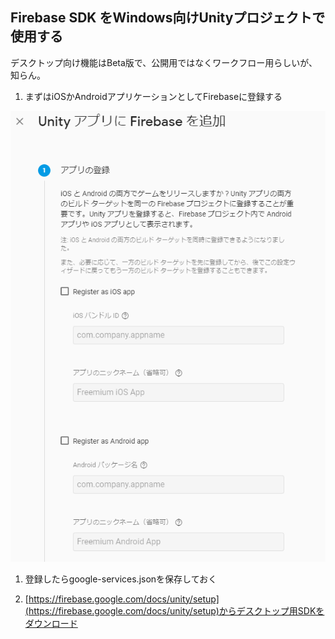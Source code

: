 ## Firebase SDK をWindows向けUnityプロジェクトで使用する
デスクトップ向け機能はBeta版で、公開用ではなくワークフロー用らしいが、知らん。

1. まずはiOSかAndroidアプリケーションとしてFirebaseに登録する

![add_firebase_to_Unity_app](Resources/Images/add_firebase_to_Unity_app.PNG)

1. 登録したらgoogle-services.jsonを保存しておく

1. [https://firebase.google.com/docs/unity/setup](https://firebase.google.com/docs/unity/setup)からデスクトップ用SDKをダウンロード
